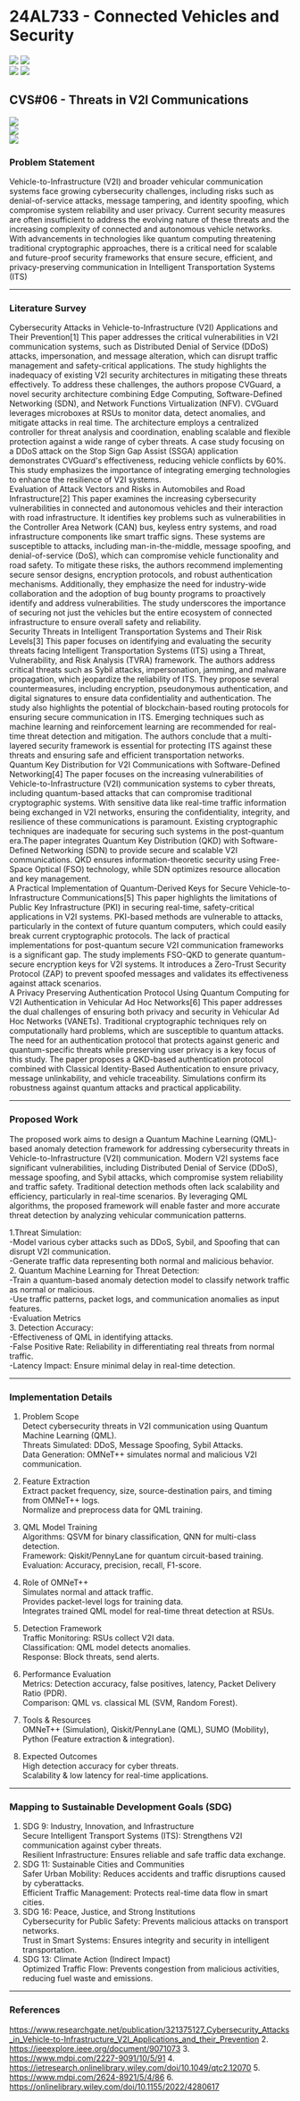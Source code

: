# 24AL733 - Connected Vehicles and Security 
![](https://img.shields.io/badge/PG-blue) ![](https://img.shields.io/badge/Subject-CVS-blue) <br/>
![](https://img.shields.io/badge/Lecture-3-orange) ![](https://img.shields.io/badge/Credits-3-orange) 

## CVS#06 - Threats in V2I Communications
![](https://img.shields.io/badge/Member-Sakshi_Ganpat_Jadhav-gold) <br/> 
![](https://img.shields.io/badge/SDG-TBD-darkgreen) <br/> 
![](https://img.shields.io/badge/Reviewed-TBD-brown) 

### Problem Statement
Vehicle-to-Infrastructure (V2I) and broader vehicular communication systems face growing cybersecurity challenges, including risks such as denial-of-service attacks, message tampering, and identity spoofing, which compromise system reliability and user privacy. Current security measures are often insufficient to address the evolving nature of these threats and the increasing complexity of connected and autonomous vehicle networks. With advancements in technologies like quantum computing threatening traditional cryptographic approaches, there is a critical need for scalable and future-proof security frameworks that ensure secure, efficient, and privacy-preserving communication in Intelligent Transportation Systems (ITS)



---

### Literature Survey
Cybersecurity Attacks in Vehicle-to-Infrastructure (V2I) Applications and Their Prevention[1]
This paper addresses the critical vulnerabilities in V2I communication systems, such as Distributed Denial of Service (DDoS) attacks, impersonation, and message alteration, which can disrupt traffic management and safety-critical applications. The study highlights the inadequacy of existing V2I security architectures in mitigating these threats effectively. To address these challenges, the authors propose CVGuard, a novel security architecture combining Edge Computing, Software-Defined Networking (SDN), and Network Functions Virtualization (NFV). CVGuard leverages microboxes at RSUs to monitor data, detect anomalies, and mitigate attacks in real time. The architecture employs a centralized controller for threat analysis and coordination, enabling scalable and flexible protection against a wide range of cyber threats. A case study focusing on a DDoS attack on the Stop Sign Gap Assist (SSGA) application demonstrates CVGuard's effectiveness, reducing vehicle conflicts by 60%. This study emphasizes the importance of integrating emerging technologies to enhance the resilience of V2I systems.<br>Evaluation of Attack Vectors and Risks in Automobiles and Road Infrastructure[2] This paper examines the increasing cybersecurity vulnerabilities in connected and autonomous vehicles and their interaction with road infrastructure. It identifies key problems such as vulnerabilities in the Controller Area Network (CAN) bus, keyless entry systems, and road infrastructure components like smart traffic signs. These systems are susceptible to attacks, including man-in-the-middle, message spoofing, and denial-of-service (DoS), which can compromise vehicle functionality and road safety. To mitigate these risks, the authors recommend implementing secure sensor designs, encryption protocols, and robust authentication mechanisms. Additionally, they emphasize the need for industry-wide collaboration and the adoption of bug bounty programs to proactively identify and address vulnerabilities. The study underscores the importance of securing not just the vehicles but the entire ecosystem of connected infrastructure to ensure overall safety and reliability.<br>
Security Threats in Intelligent Transportation Systems and Their Risk Levels[3] This paper focuses on identifying and evaluating the security threats facing Intelligent Transportation Systems (ITS) using a Threat, Vulnerability, and Risk Analysis (TVRA) framework. The authors address critical threats such as Sybil attacks, impersonation, jamming, and malware propagation, which jeopardize the reliability of ITS. They propose several countermeasures, including encryption, pseudonymous authentication, and digital signatures to ensure data confidentiality and authentication. The study also highlights the potential of blockchain-based routing protocols for ensuring secure communication in ITS. Emerging techniques such as machine learning and reinforcement learning are recommended for real-time threat detection and mitigation. The authors conclude that a multi-layered security framework is essential for protecting ITS against these threats and ensuring safe and efficient transportation networks.<br> Quantum Key Distribution for V2I Communications with Software-Defined Networking[4]
The paper focuses on the increasing vulnerabilities of Vehicle-to-Infrastructure (V2I) communication systems to cyber threats, including quantum-based attacks that can compromise traditional cryptographic systems. With sensitive data like real-time traffic information being exchanged in V2I networks, ensuring the confidentiality, integrity, and resilience of these communications is paramount. Existing cryptographic techniques are inadequate for securing such systems in the post-quantum era.The paper integrates Quantum Key Distribution (QKD) with Software-Defined Networking (SDN) to provide secure and scalable V2I communications. QKD ensures information-theoretic security using Free-Space Optical (FSO) technology, while SDN optimizes resource allocation and key management.<br>A Practical Implementation of Quantum-Derived Keys for Secure Vehicle-to-Infrastructure Communications[5]
This paper highlights the limitations of Public Key Infrastructure (PKI) in securing real-time, safety-critical applications in V2I systems. PKI-based methods are vulnerable to attacks, particularly in the context of future quantum computers, which could easily break current cryptographic protocols. The lack of practical implementations for post-quantum secure V2I communication frameworks is a significant gap. The study implements FSO-QKD to generate quantum-secure encryption keys for V2I systems. It introduces a Zero-Trust Security Protocol (ZAP) to prevent spoofed messages and validates its effectiveness against attack scenarios.<br>
A Privacy Preserving Authentication Protocol Using Quantum Computing for V2I Authentication in Vehicular Ad Hoc Networks[6]
This paper addresses the dual challenges of ensuring both privacy and security in Vehicular Ad Hoc Networks (VANETs). Traditional cryptographic techniques rely on computationally hard problems, which are susceptible to quantum attacks. The need for an authentication protocol that protects against generic and quantum-specific threats while preserving user privacy is a key focus of this study. The paper proposes a QKD-based authentication protocol combined with Classical Identity-Based Authentication to ensure privacy, message unlinkability, and vehicle traceability. Simulations confirm its robustness against quantum attacks and practical applicability.


---

### Proposed Work
The proposed work aims to design a Quantum Machine Learning (QML)-based anomaly detection framework for addressing cybersecurity threats in Vehicle-to-Infrastructure (V2I) communication. Modern V2I systems face significant vulnerabilities, including Distributed Denial of Service (DDoS), message spoofing, and Sybil attacks, which compromise system reliability and traffic safety. Traditional detection methods often lack scalability and efficiency, particularly in real-time scenarios. By leveraging QML algorithms, the proposed framework will enable faster and more accurate threat detection by analyzing vehicular communication patterns.

1.Threat Simulation:<br>
-Model various cyber attacks such as DDoS, Sybil, and Spoofing that can disrupt V2I communication.<br>
-Generate traffic data representing both normal and malicious behavior.<br>
2. Quantum Machine Learning for Threat Detection:<br>
-Train a quantum-based anomaly detection model to classify network traffic as normal or malicious.<br>
-Use traffic patterns, packet logs, and communication anomalies as input features.<br>
-Evaluation Metrics<br>
3. Detection Accuracy:<br>
-Effectiveness of QML in identifying attacks.<br>
-False Positive Rate: Reliability in differentiating real threats from normal traffic.<br>
-Latency Impact: Ensure minimal delay in real-time detection.<br>


---

### Implementation Details
1. Problem Scope<br>
Detect cybersecurity threats in V2I communication using Quantum Machine Learning (QML).<br>
Threats Simulated: DDoS, Message Spoofing, Sybil Attacks.<br>
Data Generation: OMNeT++ simulates normal and malicious V2I communication.<br>

2. Feature Extraction<br>
Extract packet frequency, size, source-destination pairs, and timing from OMNeT++ logs.<br>
Normalize and preprocess data for QML training.<br>

3. QML Model Training<br>
Algorithms: QSVM for binary classification, QNN for multi-class detection.<br>
Framework: Qiskit/PennyLane for quantum circuit-based training.<br>
Evaluation: Accuracy, precision, recall, F1-score.<br>

4. Role of OMNeT++<br>
Simulates normal and attack traffic.<br>
Provides packet-level logs for training data.<br>
Integrates trained QML model for real-time threat detection at RSUs.<br>

5. Detection Framework<br>
Traffic Monitoring: RSUs collect V2I data.<br>
Classification: QML model detects anomalies.<br>
Response: Block threats, send alerts.<br>

6. Performance Evaluation<br>
Metrics: Detection accuracy, false positives, latency, Packet Delivery Ratio (PDR).<br>
Comparison: QML vs. classical ML (SVM, Random Forest).<br>

7. Tools & Resources<br>
OMNeT++ (Simulation), Qiskit/PennyLane (QML), SUMO (Mobility), Python (Feature extraction & integration).<br>

8. Expected Outcomes <br>
High detection accuracy for cyber threats.<br>
Scalability & low latency for real-time applications.<br>


---


### Mapping to Sustainable Development Goals (SDG)
1. SDG 9: Industry, Innovation, and Infrastructure<br>
    Secure Intelligent Transport Systems (ITS): Strengthens V2I communication against cyber threats.<br>
    Resilient Infrastructure: Ensures reliable and safe traffic data exchange.<br>
2. SDG 11: Sustainable Cities and Communities<br>
    Safer Urban Mobility: Reduces accidents and traffic disruptions caused by cyberattacks.<br>
    Efficient Traffic Management: Protects real-time data flow in smart cities.<br>
3. SDG 16: Peace, Justice, and Strong Institutions<br>
    Cybersecurity for Public Safety: Prevents malicious attacks on transport networks.<br>
    Trust in Smart Systems: Ensures integrity and security in intelligent transportation.<br>
4. SDG 13: Climate Action (Indirect Impact)<br>
    Optimized Traffic Flow: Prevents congestion from malicious activities, reducing fuel waste and emissions.<br>


---

### References
https://www.researchgate.net/publication/321375127_Cybersecurity_Attacks_in_Vehicle-to-Infrastructure_V2I_Applications_and_their_Prevention
2.	https://ieeexplore.ieee.org/document/9071073
3.	https://www.mdpi.com/2227-9091/10/5/91
4.	https://ietresearch.onlinelibrary.wiley.com/doi/10.1049/qtc2.12070
5.	https://www.mdpi.com/2624-8921/5/4/86
6.	https://onlinelibrary.wiley.com/doi/10.1155/2022/4280617
